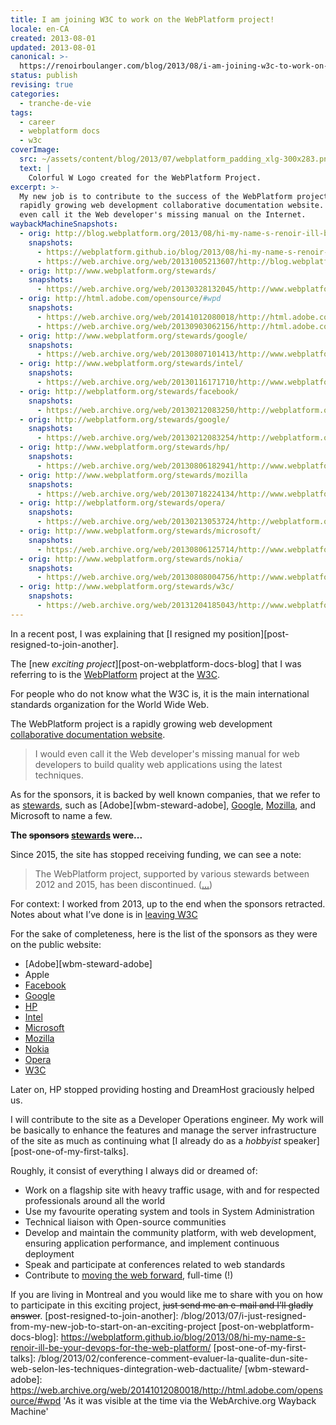 ```yaml
---
title: I am joining W3C to work on the WebPlatform project!
locale: en-CA
created: 2013-08-01
updated: 2013-08-01
canonical: >-
  https://renoirboulanger.com/blog/2013/08/i-am-joining-w3c-to-work-on-the-webplatform-project/
status: publish
revising: true
categories:
  - tranche-de-vie
tags:
  - career
  - webplatform docs
  - w3c
coverImage:
  src: ~/assets/content/blog/2013/07/webplatform_padding_xlg-300x283.png
  text: |
    Colorful W Logo created for the WebPlatform Project.
excerpt: >-
  My new job is to contribute to the success of the WebPlatform project, a
  rapidly growing web development collaborative documentation website. I would
  even call it the Web developer's missing manual on the Internet.
waybackMachineSnapshots:
  - orig: http://blog.webplatform.org/2013/08/hi-my-name-s-renoir-ill-be-your-devops-for-the-web-platform/
    snapshots:
      - https://webplatform.github.io/blog/2013/08/hi-my-name-s-renoir-ill-be-your-devops-for-the-web-platform/
      - https://web.archive.org/web/20131005213607/http://blog.webplatform.org/2013/08/hi-my-name-s-renoir-ill-be-your-devops-for-the-web-platform/
  - orig: http://www.webplatform.org/stewards/
    snapshots:
      - https://web.archive.org/web/20130328132045/http://www.webplatform.org/stewards/
  - orig: http://html.adobe.com/opensource/#wpd
    snapshots:
      - https://web.archive.org/web/20141012080018/http://html.adobe.com/opensource/#wpd
      - https://web.archive.org/web/20130903062156/http://html.adobe.com/opensource/#wpd
  - orig: http://www.webplatform.org/stewards/google/
    snapshots:
      - https://web.archive.org/web/20130807101413/http://www.webplatform.org/stewards/google/
  - orig: http://www.webplatform.org/stewards/intel/
    snapshots:
      - https://web.archive.org/web/20130116171710/http://www.webplatform.org/stewards/intel/
  - orig: http://webplatform.org/stewards/facebook/
    snapshots:
      - https://web.archive.org/web/20130212083250/http://webplatform.org:80/stewards/facebook/
  - orig: http://webplatform.org/stewards/google/
    snapshots:
      - https://web.archive.org/web/20130212083254/http://webplatform.org/stewards/google/
  - orig: http://www.webplatform.org/stewards/hp/
    snapshots:
      - https://web.archive.org/web/20130806182941/http://www.webplatform.org/stewards/hp/
  - orig: http://www.webplatform.org/stewards/mozilla
    snapshots:
      - https://web.archive.org/web/20130718224134/http://www.webplatform.org:80/stewards/mozilla
  - orig: http://webplatform.org/stewards/opera/
    snapshots:
      - https://web.archive.org/web/20130213053724/http://webplatform.org/stewards/opera/
  - orig: http://www.webplatform.org/stewards/microsoft/
    snapshots:
      - https://web.archive.org/web/20130806125714/http://www.webplatform.org/stewards/microsoft/
  - orig: http://www.webplatform.org/stewards/nokia/
    snapshots:
      - https://web.archive.org/web/20130808004756/http://www.webplatform.org/stewards/nokia/
  - orig: http://www.webplatform.org/stewards/w3c/
    snapshots:
      - https://web.archive.org/web/20131204185043/http://www.webplatform.org/stewards/w3c/
---
```


In a recent post, I was explaining that [I resigned my
position][post-resigned-to-join-another].

The [new _exciting project_][post-on-webplatform-docs-blog] that I was referring
to is the <a href="https://web.archive.org/web/20160304014419/http://www.webplatform.org/">WebPlatform</a> project at the
<a href="http://www.w3.org/2012/10/webplatform.html.en">W3C</a>.</p>

For people who do not know what the W3C is, it is the main international standards organization for the World Wide Web.

The WebPlatform project is a rapidly growing web development <a href="https://webplatform.github.io/docs/WPD/Community">collaborative documentation website</a>.

> I would even call it the Web developer's missing manual for web developers to build quality web applications using the latest techniques.

As for the sponsors, it is backed by well known companies, that we refer to as
[stewards](https://web.archive.org/web/20130328132045/http://www.webplatform.org/stewards/),
such as [Adobe][wbm-steward-adobe],
[Google](https://web.archive.org/web/20130404094726/http://www.webplatform.org/stewards/google),
[Mozilla](https://web.archive.org/web/20140304140402/https://developer.mozilla.org/en-US/docs/Project:MDN_content_on_WebPlatform.org),
and Microsoft to name a few.

<rb-notice-box variant="info" class="my-5">
  <strong slot="header">The <del>sponsors</del> <ins>stewards</ins> were...</strong>

Since 2015, the site has stopped receiving funding, we can see a note:

> The WebPlatform project, supported by various stewards between 2012 and 2015,
> has been discontinued. ([...](https://webplatform.github.io/))

For context: I worked from 2013, up to the end when the sponsors retracted.
Notes about what I’ve done is in
[leaving W3C](/blog/2015/07/leaving-w3c#in-retrospective)

For the sake of completeness, here is the list of the sponsors as they were on
the public website:

- [Adobe][wbm-steward-adobe]
- Apple
- [Facebook](https://web.archive.org/web/20130212083250/http://www.webplatform.org/stewards/facebook/)
- [Google](https://web.archive.org/web/20130212083254/http://www.webplatform.org/stewards/google/)
- [HP](https://web.archive.org/web/20130806182941/http://www.webplatform.org/stewards/hp/ 'HewlettHewlett-Packard, HP Inc.')
- [Intel](https://web.archive.org/web/20130116171710/http://www.webplatform.org/stewards/intel/)
- [Microsoft](https://web.archive.org/web/20130806125714/http://www.webplatform.org/stewards/microsoft/)
- [Mozilla](https://web.archive.org/web/20130718224134/http://www.webplatform.org:80/stewards/mozilla/)
- [Nokia](https://web.archive.org/web/20130808004756/http://www.webplatform.org/stewards/nokia/)
- [Opera](https://web.archive.org/web/20130213053724/http://webplatform.org/stewards/opera/)
- [W3C](https://web.archive.org/web/20131204185043/http://www.webplatform.org/stewards/w3c/)

Later on, HP stopped providing hosting and DreamHost graciously helped us.

</rb-notice-box>

I will contribute to the site as a Developer Operations engineer. My work will
be basically to enhance the features and manage the server infrastructure of the
site as much as continuing what [I already do as a _hobbyist_
speaker][post-one-of-my-first-talks].

Roughly, it consist of everything I always did or dreamed of:

- Work on a flagship site with heavy traffic usage, with and for respected
  professionals around all the world
- Use my favourite operating system and tools in System Administration
- Technical liaison with Open-source communities
- Develop and maintain the community platform, with web development, ensuring
  application performance, and implement continuous deployment
- Speak and participate at conferences related to web standards
- Contribute to [moving the web forward](https://movethewebforward.org/),
  full-time (!)

If you are living in Montreal and you would like me to share with you on how to
participate in this exciting project, ~~just send me an e-mail and I’ll gladly
answer~~.
[post-resigned-to-join-another]:
  /blog/2013/07/i-just-resigned-from-my-new-job-to-start-on-an-exciting-project
[post-on-webplatform-docs-blog]:
  https://webplatform.github.io/blog/2013/08/hi-my-name-s-renoir-ill-be-your-devops-for-the-web-platform/
[post-one-of-my-first-talks]:
  /blog/2013/02/conference-comment-evaluer-la-qualite-dun-site-web-selon-les-techniques-dintegration-web-dactualite/
[wbm-steward-adobe]:
  https://web.archive.org/web/20141012080018/http://html.adobe.com/opensource/#wpd
  'As it was visible at the time via the WebArchive.org Wayback Machine'
